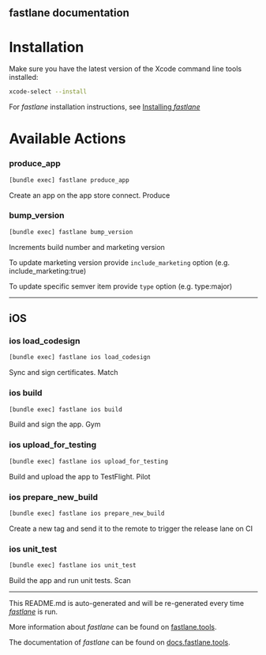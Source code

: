 fastlane documentation
----

# Installation

Make sure you have the latest version of the Xcode command line tools installed:

```sh
xcode-select --install
```

For _fastlane_ installation instructions, see [Installing _fastlane_](https://docs.fastlane.tools/#installing-fastlane)

# Available Actions

### produce_app

```sh
[bundle exec] fastlane produce_app
```

Create an app on the app store connect. Produce

### bump_version

```sh
[bundle exec] fastlane bump_version
```

Increments build number and marketing version

To update marketing version provide `include_marketing` option (e.g. include_marketing:true)

To update specific semver item provide `type` option (e.g. type:major)

----


## iOS

### ios load_codesign

```sh
[bundle exec] fastlane ios load_codesign
```

Sync and sign certificates. Match

### ios build

```sh
[bundle exec] fastlane ios build
```

Build and sign the app. Gym

### ios upload_for_testing

```sh
[bundle exec] fastlane ios upload_for_testing
```

Build and upload the app to TestFlight. Pilot

### ios prepare_new_build

```sh
[bundle exec] fastlane ios prepare_new_build
```

Create a new tag and send it to the remote to trigger the release lane on CI

### ios unit_test

```sh
[bundle exec] fastlane ios unit_test
```

Build the app and run unit tests. Scan

----

This README.md is auto-generated and will be re-generated every time [_fastlane_](https://fastlane.tools) is run.

More information about _fastlane_ can be found on [fastlane.tools](https://fastlane.tools).

The documentation of _fastlane_ can be found on [docs.fastlane.tools](https://docs.fastlane.tools).
